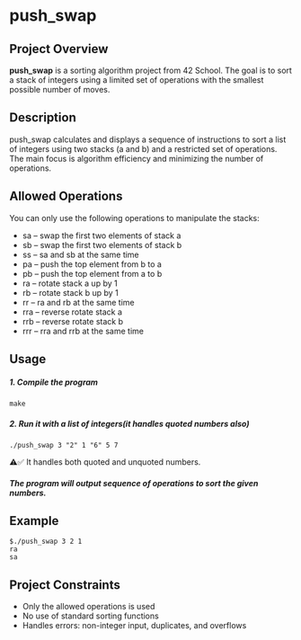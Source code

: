 # push_swap
## Project Overview
**push_swap** is a sorting algorithm project from 42 School. The goal is to sort a stack of integers using a limited set of operations with the smallest possible number of moves.

## Description
push_swap calculates and displays a sequence of instructions to sort a list of integers using two stacks (a and b) and a restricted set of operations. The main focus is algorithm efficiency and minimizing the number of operations.

## Allowed Operations
You can only use the following operations to manipulate the stacks:
* sa – swap the first two elements of stack a
* sb – swap the first two elements of stack b
* ss – sa and sb at the same time
* pa – push the top element from b to a
* pb – push the top element from a to b
* ra – rotate stack a up by 1
* rb – rotate stack b up by 1
* rr – ra and rb at the same time
* rra – reverse rotate stack a
* rrb – reverse rotate stack b
* rrr – rra and rrb at the same time

## Usage
##### 1. Compile the program
```
make
```
##### 2. Run it with a list of integers(it handles quoted numbers also)
```
./push_swap 3 "2" 1 "6" 5 7
```
⚠️✅ It handles both quoted and unquoted numbers.
##### The program will output sequence of operations to sort the given numbers.

## Example
```
$./push_swap 3 2 1
ra
sa
```
## Project Constraints
* Only the allowed operations is used
* No use of standard sorting functions
* Handles errors: non-integer input, duplicates, and overflows


